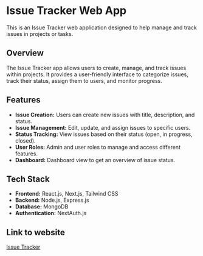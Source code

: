 # Issue Tracker Web App

This is an Issue Tracker web application designed to help manage and track issues in projects or tasks.

## Overview

The Issue Tracker app allows users to create, manage, and track issues within projects. It provides a user-friendly interface to categorize issues, track their status, assign them to users, and monitor progress.

## Features

- **Issue Creation:** Users can create new issues with title, description, and status.
- **Issue Management:** Edit, update, and assign issues to specific users.
- **Status Tracking:** View issues based on their status (open, in progress, closed).
- **User Roles:** Admin and user roles to manage and access different features.
- **Dashboard:** Dashboard view to get an overview of issue status.

## Tech Stack

- **Frontend:** React.js, Next.js, Tailwind CSS
- **Backend:** Node.js, Express.js
- **Database:** MongoDB
- **Authentication:** NextAuth.js

## Link to website

[Issue Tracker](https://myissue-tracker.vercel.app/ "Issue Tracker")

